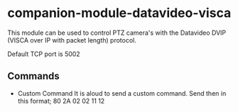 # companion-module-datavideo-visca

This module can be used to control PTZ camera's with the Datavideo DVIP (VISCA over IP with packet length) protocol.

Default TCP port is 5002

## Commands

- Custom Command
  It is aloud to send a custom command. Send then in this format;
  80 2A 02 02 11 12
